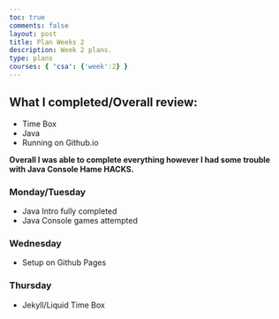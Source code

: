 ```yaml
---
toc: true
comments: false
layout: post
title: Plan Weeks 2
description: Week 2 plans.
type: plans
courses: { 'csa': {'week':2} }
---
```


## What I completed/Overall review:

- Time Box
- Java
- Running on Github.io

**Overall I was able to complete everything however I had some trouble with Java Console Hame HACKS.**

### Monday/Tuesday
- Java Intro fully completed
- Java Console games attempted

### Wednesday
- Setup on Github Pages

### Thursday 
- Jekyll/Liquid Time Box


